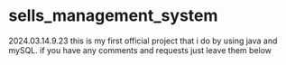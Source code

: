 # sells_management_system
2024.03.14.9.23 this is my first official project that i do by using java and mySQL. if you have any comments and requests just leave them below
